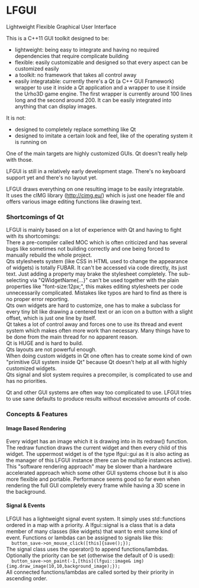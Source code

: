 # LFGUI
Lightweight Flexible Graphical User Interface

This is a C++11 GUI toolkit designed to be:
- lightweight: being easy to integrate and having no required dependencies that require complicate building 
- flexible: easily customizable and designed so that every aspect can be customized easily
- a toolkit: no framework that takes all control away
- easily integratable: currently there's a Qt (a C++ GUI Framework) wrapper to use it inside a Qt application and a wrapper to use it inside the Urho3D game engine. The first wrapper is currently around 100 lines long and the second around 200. It can be easily integrated into anything that can display images.

It is not:
- designed to completely replace something like Qt
- designed to imitate a certain look and feel, like of the operating system it is running on

One of the main targets are highly customized GUIs. Qt doesn't really help with those.

LFGUI is still in a relatively early development stage. There's no keyboard support yet and there's no layout yet.

LFGUI draws everything on one resulting image to be easily integratable.  
It uses the cIMG library (http://cimg.eu/) which is just one header file and offers various image editing functions like drawing text.

### Shortcomings of Qt

LFGUI is mainly based on a lot of experience with Qt and having to fight with its shortcomings:  
There a pre-compiler called MOC which is often criticized and has several bugs like sometimes not building correctly and one being forced to manually rebuild the whole project.  
Qts stylesheets system (like CSS in HTML used to change the appearance of widgets) is totally FUBAR. It can't be accessed via code directly, its just text. Just adding a property may brake the stylesheet completely. The sub-selecting via "QWidgetName{...}" can't be used together with the plain properties like "font-size:12px;", this makes editing stylesheets per code unnecessarily complicated. Mistakes like typos are hard to find as there is no proper error reporting.  
Qts own widgets are hard to customize, one has to make a subclass for every tiny bit like drawing a centered text or an icon on a button with a slight offset, which is just one line by itself.  
Qt takes a lot of control away and forces one to use its thread and event system which makes often more work than necessary. Many things have to be done from the main thread for no apparent reason.  
Qt is HUGE and is hard to build.  
Qts layouts are not powerful enough.  
When doing custom widgets in Qt one often has to create some kind of own "primitive GUI system inside Qt" because Qt doesn't help at all with highly customized widgets.  
Qts signal and slot system requires a precompiler, is complicated to use and has no priorities.

Qt and other GUI systems are often way too complicated to use. LFGUI tries to use sane defaults to produce results without excessive amounts of code.

### Concepts & Features

#### Image Based Rendering
  
Every widget has an image which it is drawing into in its redraw() function. The redraw function draws the current widget and then every child of this widget. The uppermost widget is of the type lfgui::gui as it is also acting as the manager of this LFGUI instance (there can be multiple instances active).  
This "software rendering approach" may be slower than a hardware accelerated approach which some other GUI systems choose but it is also more flexible and portable. Performance seems good so far even when rendering the full GUI completely every frame while having a 3D scene in the background.

#### Signal & Events

LFGUI has a lightweight signal event system. It simply uses std::functions ordered in a map with a priority.
A lfgui::signal is a class that is a data member of many classes (like widgets) that want to emit some kind of event. Functions or lambdas can be assigned to signals like this:  
`  button_save->on_mouse_click([this]{save();});`  
The signal class uses the operator() to append functions/lambdas.  
Optionally the priority can be set (otherwise the default of 0 is used):  
`  button_save->on_paint(-1,[this](lfgui::image& img){img.draw_image(10,10,background_image);});`  
All connected functions/lambdas are called sorted by their priority in ascending order.
